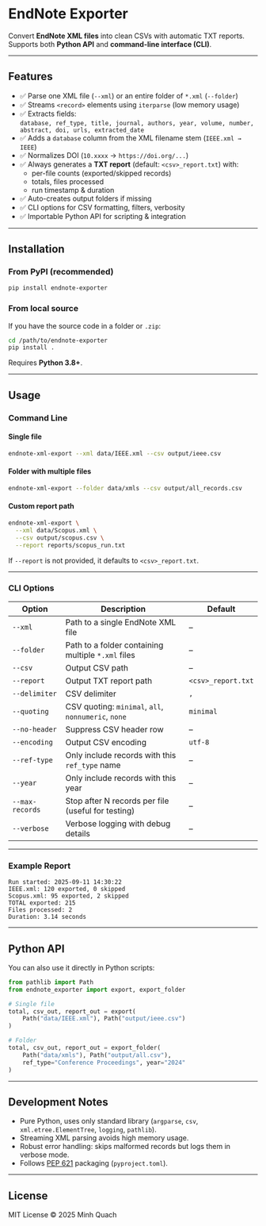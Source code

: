 # EndNote Exporter

Convert **EndNote XML files** into clean CSVs with automatic TXT reports.  
Supports both **Python API** and **command-line interface (CLI)**.

---

## Features

- ✅ Parse one XML file (`--xml`) or an entire folder of `*.xml` (`--folder`)
- ✅ Streams `<record>` elements using `iterparse` (low memory usage)
- ✅ Extracts fields:  
  `database, ref_type, title, journal, authors, year, volume, number, abstract, doi, urls, extracted_date`
- ✅ Adds a `database` column from the XML filename stem (`IEEE.xml → IEEE`)
- ✅ Normalizes DOI (`10.xxxx` → `https://doi.org/...`)
- ✅ Always generates a **TXT report** (default: `<csv>_report.txt`) with:
  - per-file counts (exported/skipped records)  
  - totals, files processed  
  - run timestamp & duration
- ✅ Auto-creates output folders if missing
- ✅ CLI options for CSV formatting, filters, verbosity
- ✅ Importable Python API for scripting & integration

---

## Installation

### From PyPI (recommended)

```bash
pip install endnote-exporter
````

### From local source

If you have the source code in a folder or `.zip`:

```bash
cd /path/to/endnote-exporter
pip install .
```

Requires **Python 3.8+**.

---

## Usage

### Command Line

#### Single file

```bash
endnote-xml-export --xml data/IEEE.xml --csv output/ieee.csv
```

#### Folder with multiple files

```bash
endnote-xml-export --folder data/xmls --csv output/all_records.csv
```

#### Custom report path

```bash
endnote-xml-export \
  --xml data/Scopus.xml \
  --csv output/scopus.csv \
  --report reports/scopus_run.txt
```

If `--report` is not provided, it defaults to `<csv>_report.txt`.

---

### CLI Options

| Option          | Description                                         | Default            |
| --------------- | --------------------------------------------------- | ------------------ |
| `--xml`         | Path to a single EndNote XML file                   | –                  |
| `--folder`      | Path to a folder containing multiple `*.xml` files  | –                  |
| `--csv`         | Output CSV path                                     | –                  |
| `--report`      | Output TXT report path                              | `<csv>_report.txt` |
| `--delimiter`   | CSV delimiter                                       | `,`                |
| `--quoting`     | CSV quoting: `minimal`, `all`, `nonnumeric`, `none` | `minimal`          |
| `--no-header`   | Suppress CSV header row                             | –                  |
| `--encoding`    | Output CSV encoding                                 | `utf-8`            |
| `--ref-type`    | Only include records with this `ref_type` name      | –                  |
| `--year`        | Only include records with this year                 | –                  |
| `--max-records` | Stop after N records per file (useful for testing)  | –                  |
| `--verbose`     | Verbose logging with debug details                  | –                  |

---

### Example Report

```
Run started: 2025-09-11 14:30:22
IEEE.xml: 120 exported, 0 skipped
Scopus.xml: 95 exported, 2 skipped
TOTAL exported: 215
Files processed: 2
Duration: 3.14 seconds
```

---

## Python API

You can also use it directly in Python scripts:

```python
from pathlib import Path
from endnote_exporter import export, export_folder

# Single file
total, csv_out, report_out = export(
    Path("data/IEEE.xml"), Path("output/ieee.csv")
)

# Folder
total, csv_out, report_out = export_folder(
    Path("data/xmls"), Path("output/all.csv"),
    ref_type="Conference Proceedings", year="2024"
)
```

---

## Development Notes

* Pure Python, uses only standard library (`argparse`, `csv`, `xml.etree.ElementTree`, `logging`, `pathlib`).
* Streaming XML parsing avoids high memory usage.
* Robust error handling: skips malformed records but logs them in verbose mode.
* Follows [PEP 621](https://peps.python.org/pep-0621/) packaging (`pyproject.toml`).

---

## License

MIT License © 2025 Minh Quach